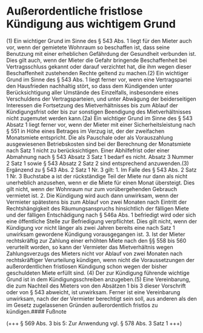# Außerordentliche fristlose Kündigung aus wichtigem Grund

(1) Ein wichtiger Grund im Sinne des § 543 Abs. 1 liegt für den Mieter auch vor, wenn der gemietete Wohnraum so beschaffen ist, dass seine Benutzung mit einer erheblichen Gefährdung der Gesundheit verbunden ist. Dies gilt auch, wenn der Mieter die Gefahr bringende Beschaffenheit bei Vertragsschluss gekannt oder darauf verzichtet hat, die ihm wegen dieser Beschaffenheit zustehenden Rechte geltend zu machen.(2) Ein wichtiger Grund im Sinne des § 543 Abs. 1 liegt ferner vor, wenn eine Vertragspartei den Hausfrieden nachhaltig stört, so dass dem Kündigenden unter Berücksichtigung aller Umstände des Einzelfalls, insbesondere eines Verschuldens der Vertragsparteien, und unter Abwägung der beiderseitigen Interessen die Fortsetzung des Mietverhältnisses bis zum Ablauf der Kündigungsfrist oder bis zur sonstigen Beendigung des Mietverhältnisses nicht zugemutet werden kann.(2a) Ein wichtiger Grund im Sinne des § 543 Absatz 1 liegt ferner vor, wenn der Mieter mit einer Sicherheitsleistung nach § 551 in Höhe eines Betrages im Verzug ist, der der zweifachen Monatsmiete entspricht. Die als Pauschale oder als Vorauszahlung ausgewiesenen Betriebskosten sind bei der Berechnung der Monatsmiete nach Satz 1 nicht zu berücksichtigen. Einer Abhilfefrist oder einer Abmahnung nach § 543 Absatz 3 Satz 1 bedarf es nicht. Absatz 3 Nummer 2 Satz 1 sowie § 543 Absatz 2 Satz 2 sind entsprechend anzuwenden.(3) Ergänzend zu § 543 Abs. 2 Satz 1 Nr. 3 gilt:  1.
 Im Falle des § 543 Abs. 2 Satz 1 Nr. 3 Buchstabe a ist der rückständige Teil der Miete nur dann als nicht unerheblich anzusehen, wenn er die Miete für einen Monat übersteigt. Dies gilt nicht, wenn der Wohnraum nur zum vorübergehenden Gebrauch vermietet ist.
 2.
 Die Kündigung wird auch dann unwirksam, wenn der Vermieter spätestens bis zum Ablauf von zwei Monaten nach Eintritt der Rechtshängigkeit des Räumungsanspruchs hinsichtlich der fälligen Miete und der fälligen Entschädigung nach § 546a Abs. 1 befriedigt wird oder sich eine öffentliche Stelle zur Befriedigung verpflichtet. Dies gilt nicht, wenn der Kündigung vor nicht länger als zwei Jahren bereits eine nach Satz 1 unwirksam gewordene Kündigung vorausgegangen ist.
 3.
 Ist der Mieter rechtskräftig zur Zahlung einer erhöhten Miete nach den §§ 558 bis 560 verurteilt worden, so kann der Vermieter das Mietverhältnis wegen Zahlungsverzugs des Mieters nicht vor Ablauf von zwei Monaten nach rechtskräftiger Verurteilung kündigen, wenn nicht die Voraussetzungen der außerordentlichen fristlosen Kündigung schon wegen der bisher geschuldeten Miete erfüllt sind.
(4) Der zur Kündigung führende wichtige Grund ist in dem Kündigungsschreiben anzugeben.(5) Eine Vereinbarung, die zum Nachteil des Mieters von den Absätzen 1 bis 3 dieser Vorschrift oder von § 543 abweicht, ist unwirksam. Ferner ist eine Vereinbarung unwirksam, nach der der Vermieter berechtigt sein soll, aus anderen als den im Gesetz zugelassenen Gründen außerordentlich fristlos zu kündigen.#### Fußnote

(+++ § 569 Abs. 3 bis 5: Zur Anwendung vgl. § 578 Abs. 3 Satz 1 +++) 


